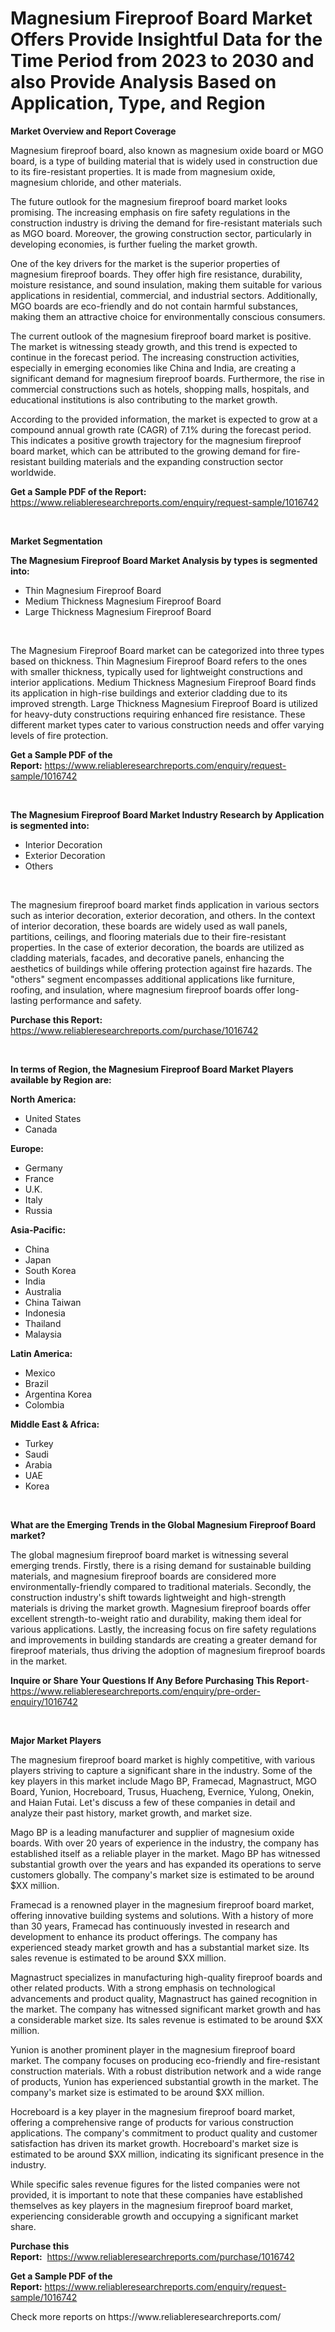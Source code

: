 <p><h1>Magnesium Fireproof Board Market Offers Provide Insightful Data for the Time Period from 2023 to 2030 and also Provide Analysis Based on Application, Type, and Region</h1></p><p><strong>Market Overview and Report Coverage</strong></p>
<p><p>Magnesium fireproof board, also known as magnesium oxide board or MGO board, is a type of building material that is widely used in construction due to its fire-resistant properties. It is made from magnesium oxide, magnesium chloride, and other materials.</p><p>The future outlook for the magnesium fireproof board market looks promising. The increasing emphasis on fire safety regulations in the construction industry is driving the demand for fire-resistant materials such as MGO board. Moreover, the growing construction sector, particularly in developing economies, is further fueling the market growth.</p><p>One of the key drivers for the market is the superior properties of magnesium fireproof boards. They offer high fire resistance, durability, moisture resistance, and sound insulation, making them suitable for various applications in residential, commercial, and industrial sectors. Additionally, MGO boards are eco-friendly and do not contain harmful substances, making them an attractive choice for environmentally conscious consumers.</p><p>The current outlook of the magnesium fireproof board market is positive. The market is witnessing steady growth, and this trend is expected to continue in the forecast period. The increasing construction activities, especially in emerging economies like China and India, are creating a significant demand for magnesium fireproof boards. Furthermore, the rise in commercial constructions such as hotels, shopping malls, hospitals, and educational institutions is also contributing to the market growth.</p><p>According to the provided information, the market is expected to grow at a compound annual growth rate (CAGR) of 7.1% during the forecast period. This indicates a positive growth trajectory for the magnesium fireproof board market, which can be attributed to the growing demand for fire-resistant building materials and the expanding construction sector worldwide.</p></p>
<p><strong>Get a Sample PDF of the Report:</strong> <a href="https://www.reliableresearchreports.com/enquiry/request-sample/1016742">https://www.reliableresearchreports.com/enquiry/request-sample/1016742</a></p>
<p>&nbsp;</p>
<p><strong>Market Segmentation</strong></p>
<p><strong>The Magnesium Fireproof Board Market Analysis by types is segmented into:</strong></p>
<p><ul><li>Thin Magnesium Fireproof Board</li><li>Medium Thickness Magnesium Fireproof Board</li><li>Large Thickness Magnesium Fireproof Board</li></ul></p>
<p>&nbsp;</p>
<p><p>The Magnesium Fireproof Board market can be categorized into three types based on thickness. Thin Magnesium Fireproof Board refers to the ones with smaller thickness, typically used for lightweight constructions and interior applications. Medium Thickness Magnesium Fireproof Board finds its application in high-rise buildings and exterior cladding due to its improved strength. Large Thickness Magnesium Fireproof Board is utilized for heavy-duty constructions requiring enhanced fire resistance. These different market types cater to various construction needs and offer varying levels of fire protection.</p></p>
<p><strong>Get a Sample PDF of the Report:</strong>&nbsp;<a href="https://www.reliableresearchreports.com/enquiry/request-sample/1016742">https://www.reliableresearchreports.com/enquiry/request-sample/1016742</a></p>
<p>&nbsp;</p>
<p><strong>The Magnesium Fireproof Board Market Industry Research by Application is segmented into:</strong></p>
<p><ul><li>Interior Decoration</li><li>Exterior Decoration</li><li>Others</li></ul></p>
<p>&nbsp;</p>
<p><p>The magnesium fireproof board market finds application in various sectors such as interior decoration, exterior decoration, and others. In the context of interior decoration, these boards are widely used as wall panels, partitions, ceilings, and flooring materials due to their fire-resistant properties. In the case of exterior decoration, the boards are utilized as cladding materials, facades, and decorative panels, enhancing the aesthetics of buildings while offering protection against fire hazards. The "others" segment encompasses additional applications like furniture, roofing, and insulation, where magnesium fireproof boards offer long-lasting performance and safety.</p></p>
<p><strong>Purchase this Report:</strong>&nbsp; <a href="https://www.reliableresearchreports.com/purchase/1016742">https://www.reliableresearchreports.com/purchase/1016742</a></p>
<p>&nbsp;</p>
<p><strong>In terms of Region, the Magnesium Fireproof Board Market Players available by Region are:</strong></p>
<p>
    <p> <strong> North America: </strong>
        <ul>
            <li>United States</li>
            <li>Canada</li>
        </ul>
        </p> 
    <p> <strong> Europe: </strong>
        <ul>
            <li>Germany</li>
            <li>France</li>
            <li>U.K.</li>
            <li>Italy</li>
            <li>Russia</li>
        </ul>
        </p> 
    <p> <strong> Asia-Pacific: </strong>
        <ul>
            <li>China</li>
            <li>Japan</li>
            <li>South Korea</li>
            <li>India</li>
            <li>Australia</li>
            <li>China Taiwan</li>
            <li>Indonesia</li>
            <li>Thailand</li>
            <li>Malaysia</li>
        </ul>
        </p> 
    <p> <strong> Latin America: </strong>
        <ul>
            <li>Mexico</li>
            <li>Brazil</li>
            <li>Argentina Korea</li>
            <li>Colombia</li>
        </ul>
        </p> 
    <p> <strong> Middle East & Africa: </strong>
        <ul>
            <li>Turkey</li>
            <li>Saudi</li>
            <li>Arabia</li>
            <li>UAE</li>
            <li>Korea</li>
        </ul>
    </p>
    </p>
<p>&nbsp;</p>
<p><strong>What are the Emerging Trends in the Global Magnesium Fireproof Board market?</strong></p>
<p><p>The global magnesium fireproof board market is witnessing several emerging trends. Firstly, there is a rising demand for sustainable building materials, and magnesium fireproof boards are considered more environmentally-friendly compared to traditional materials. Secondly, the construction industry's shift towards lightweight and high-strength materials is driving the market growth. Magnesium fireproof boards offer excellent strength-to-weight ratio and durability, making them ideal for various applications. Lastly, the increasing focus on fire safety regulations and improvements in building standards are creating a greater demand for fireproof materials, thus driving the adoption of magnesium fireproof boards in the market.</p></p>
<p><strong>Inquire or Share Your Questions If Any Before Purchasing This Report</strong>- <a href="https://www.reliableresearchreports.com/enquiry/pre-order-enquiry/1016742">https://www.reliableresearchreports.com/enquiry/pre-order-enquiry/1016742</a></p>
<p>&nbsp;</p>
<p><strong>Major Market Players</strong></p>
<p><p>The magnesium fireproof board market is highly competitive, with various players striving to capture a significant share in the industry. Some of the key players in this market include Mago BP, Framecad, Magnastruct, MGO Board, Yunion, Hocreboard, Trusus, Huacheng, Evernice, Yulong, Onekin, and Haian Futai. Let's discuss a few of these companies in detail and analyze their past history, market growth, and market size.</p><p>Mago BP is a leading manufacturer and supplier of magnesium oxide boards. With over 20 years of experience in the industry, the company has established itself as a reliable player in the market. Mago BP has witnessed substantial growth over the years and has expanded its operations to serve customers globally. The company's market size is estimated to be around $XX million.</p><p>Framecad is a renowned player in the magnesium fireproof board market, offering innovative building systems and solutions. With a history of more than 30 years, Framecad has continuously invested in research and development to enhance its product offerings. The company has experienced steady market growth and has a substantial market size. Its sales revenue is estimated to be around $XX million.</p><p>Magnastruct specializes in manufacturing high-quality fireproof boards and other related products. With a strong emphasis on technological advancements and product quality, Magnastruct has gained recognition in the market. The company has witnessed significant market growth and has a considerable market size. Its sales revenue is estimated to be around $XX million.</p><p>Yunion is another prominent player in the magnesium fireproof board market. The company focuses on producing eco-friendly and fire-resistant construction materials. With a robust distribution network and a wide range of products, Yunion has experienced substantial growth in the market. The company's market size is estimated to be around $XX million.</p><p>Hocreboard is a key player in the magnesium fireproof board market, offering a comprehensive range of products for various construction applications. The company's commitment to product quality and customer satisfaction has driven its market growth. Hocreboard's market size is estimated to be around $XX million, indicating its significant presence in the industry.</p><p>While specific sales revenue figures for the listed companies were not provided, it is important to note that these companies have established themselves as key players in the magnesium fireproof board market, experiencing considerable growth and occupying a significant market share.</p></p>
<p><strong>Purchase this Report:</strong>&nbsp;&nbsp;<a href="https://www.reliableresearchreports.com/purchase/1016742">https://www.reliableresearchreports.com/purchase/1016742</a></p>
<p></p>
<p><strong>Get a Sample PDF of the Report:</strong>&nbsp;<a href="https://www.reliableresearchreports.com/enquiry/request-sample/1016742">https://www.reliableresearchreports.com/enquiry/request-sample/1016742</a></p>
<p>Check more reports on https://www.reliableresearchreports.com/</p>